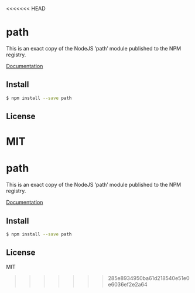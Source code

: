 <<<<<<< HEAD
# path

This is an exact copy of the NodeJS ’path’ module published to the NPM registry. 

[Documentation](http://nodejs.org/docs/latest/api/path.html)

## Install

```sh
$ npm install --save path
```

## License

MIT
=======
# path

This is an exact copy of the NodeJS ’path’ module published to the NPM registry. 

[Documentation](http://nodejs.org/docs/latest/api/path.html)

## Install

```sh
$ npm install --save path
```

## License

MIT
>>>>>>> 285e8934950ba61d218540e51e0e6036ef2e2a64
